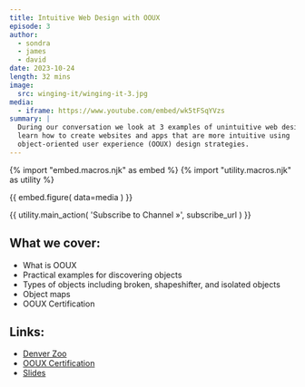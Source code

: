 ```yaml
---
title: Intuitive Web Design with OOUX
episode: 3
author:
  - sondra
  - james
  - david
date: 2023-10-24
length: 32 mins
image:
  src: winging-it/winging-it-3.jpg
media:
  - iframe: https://www.youtube.com/embed/wk5tFSqYVzs
summary: |
  During our conversation we look at 3 examples of unintuitive web design, and
  learn how to create websites and apps that are more intuitive using
  object-oriented user experience (OOUX) design strategies.
---
```


{% import "embed.macros.njk" as embed %}
{% import "utility.macros.njk" as utility %}

{{ embed.figure(
  data=media
) }}

{{ utility.main_action(
  'Subscribe to Channel »',
  subscribe_url
) }}

## What we cover:

- What is OOUX
- Practical examples for discovering objects
- Types of objects including broken, shapeshifter, and isolated objects
- Object maps
- OOUX Certification

## Links:

- [Denver Zoo](https://denverzoo.org/)
- [OOUX Certification](http://partners.ooux.com/348125/17189)
- [Slides](https://xd.adobe.com/view/59a38984-ff)
